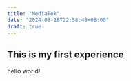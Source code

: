 ```yaml
---
title: "MediaTek"
date: "2024-08-18T22:58:48+08:00"
draft: true
---
```


## This is my first experience
hello world!